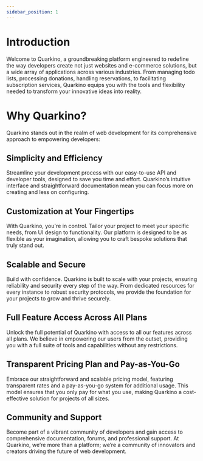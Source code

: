 ```yaml
---
sidebar_position: 1
---
```


# Introduction

Welcome to Quarkino, a groundbreaking platform engineered to redefine the way developers create not just websites and e-commerce solutions, but a wide array of applications across various industries. From managing todo lists, processing donations, handling reservations, to facilitating subscription services, Quarkino equips you with the tools and flexibility needed to transform your innovative ideas into reality.

# Why Quarkino?

Quarkino stands out in the realm of web development for its comprehensive approach to empowering developers:

## Simplicity and Efficiency

Streamline your development process with our easy-to-use API and developer tools, designed to save you time and effort. Quarkino’s intuitive interface and straightforward documentation mean you can focus more on creating and less on configuring.

## Customization at Your Fingertips

With Quarkino, you're in control. Tailor your project to meet your specific needs, from UI design to functionality. Our platform is designed to be as flexible as your imagination, allowing you to craft bespoke solutions that truly stand out.

## Scalable and Secure

Build with confidence. Quarkino is built to scale with your projects, ensuring reliability and security every step of the way. From dedicated resources for every instance to robust security protocols, we provide the foundation for your projects to grow and thrive securely.

## Full Feature Access Across All Plans

Unlock the full potential of Quarkino with access to all our features across all plans. We believe in empowering our users from the outset, providing you with a full suite of tools and capabilities without any restrictions.

## Transparent Pricing Plan and Pay-as-You-Go

Embrace our straightforward and scalable pricing model, featuring transparent rates and a pay-as-you-go system for additional usage. This model ensures that you only pay for what you use, making Quarkino a cost-effective solution for projects of all sizes.

## Community and Support

Become part of a vibrant community of developers and gain access to comprehensive documentation, forums, and professional support. At Quarkino, we’re more than a platform; we’re a community of innovators and creators driving the future of web development.
